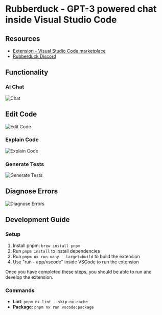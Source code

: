 # Rubberduck - GPT-3 powered chat inside Visual Studio Code

## Resources

- [Extension - Visual Studio Code marketplace](https://marketplace.visualstudio.com/items?itemName=Rubberduck.rubberduck-vscode)
- [Rubberduck Discord](https://discord.gg/8KN2HmyZmn)

## Functionality

### AI Chat

![Chat](https://raw.githubusercontent.com/rubberduck-ai/rubberduck-vscode/main/app/vscode/asset/media/screenshot-start-chat.png)

## Edit Code

![Edit Code](https://raw.githubusercontent.com/rubberduck-ai/rubberduck-vscode/main/app/vscode/asset/media/screenshot-edit-code.png)

### Explain Code

![Explain Code](https://raw.githubusercontent.com/rubberduck-ai/rubberduck-vscode/main/app/vscode/asset/media/screenshot-code-explanation.png)

### Generate Tests

![Generate Tests](https://raw.githubusercontent.com/rubberduck-ai/rubberduck-vscode/main/app/vscode/asset/media/screenshot-generate-test.gif)

## Diagnose Errors

![Diagnose Errors](https://raw.githubusercontent.com/rubberduck-ai/rubberduck-vscode/main/app/vscode/asset/media/screenshot-diagnose-errors.png)

## Development Guide

### Setup

1. Install pnpm: `brew install pnpm`
2. Run `pnpm install` to install dependencies
3. Run `pnpm nx run-many --target=build` to build the extension
4. Use "run - app/vscode" inside VSCode to run the extension

Once you have completed these steps, you should be able to run and develop the extension.

### Commands

- **Lint**: `pnpm nx lint --skip-nx-cache`
- **Package**: `pnpm nx run vscode:package`
